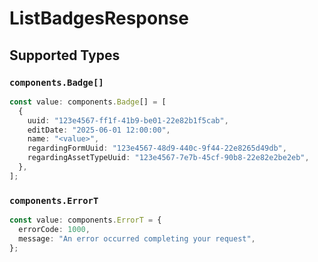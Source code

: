 # ListBadgesResponse


## Supported Types

### `components.Badge[]`

```typescript
const value: components.Badge[] = [
  {
    uuid: "123e4567-ff1f-41b9-be01-22e82b1f5cab",
    editDate: "2025-06-01 12:00:00",
    name: "<value>",
    regardingFormUuid: "123e4567-48d9-440c-9f44-22e8265d49db",
    regardingAssetTypeUuid: "123e4567-7e7b-45cf-90b8-22e82e2be2eb",
  },
];
```

### `components.ErrorT`

```typescript
const value: components.ErrorT = {
  errorCode: 1000,
  message: "An error occurred completing your request",
};
```


